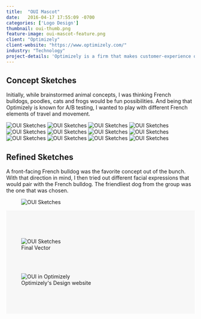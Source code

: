 ```yaml
---
title:  "OUI Mascot"
date:   2016-04-17 17:55:09 -0700
categories: ['Logo Design']
thumbnail: oui-thumb.png
feature-image: oui-mascot-feature.png
client: "Optimizely"
client-website: "https://www.optimizely.com/"
industry: "Technology"
project-details: 'Optimizely is a firm that makes customer-experience optimization software for companies. They tasked me to create a mascot representing their internal UI pattern library, OUI. French for “yes” and pronounced like “we”, this was a great opportunity to explore mascot designs with a French flair. '
---
```


<div class="container content-block">
  <div class="row">
    <div class="col-sm-7">
      <h2>Concept Sketches</h2>
      <p>Initially, while brainstormed animal concepts, I was thinking French bulldogs, poodles, cats and frogs would be fun possibilities. And being that Optimizely is known for A/B testing, I wanted to play with different French elements of travel and movement.</p>
    </div>
  </div>

  <div class="row">
    <img class="col-xs-6 col-md-4" src="../img/oui-sketch-01.png" alt="OUI Sketches">
    <img class="col-xs-6 col-md-4" src="../img/oui-sketch-02.png" alt="OUI Sketches">
    <img class="col-xs-6 col-md-4" src="../img/oui-sketch-03.png" alt="OUI Sketches">
    <img class="col-xs-6 col-md-4" src="../img/oui-sketch-04.png" alt="OUI Sketches">
    <img class="col-xs-6 col-md-4" src="../img/oui-sketch-05.png" alt="OUI Sketches">
    <img class="col-xs-6 col-md-4" src="../img/oui-sketch-06.png" alt="OUI Sketches">
    <img class="col-xs-6 col-md-4" src="../img/oui-sketch-07.png" alt="OUI Sketches">
    <img class="col-xs-6 col-md-4" src="../img/oui-sketch-08.png" alt="OUI Sketches">
    <img class="col-xs-6 col-md-4" src="../img/oui-sketch-09.png" alt="OUI Sketches">
    <img class="col-xs-6 col-md-4" src="../img/oui-sketch-10.png" alt="OUI Sketches">
    <img class="col-xs-6 col-md-4" src="../img/oui-sketch-11.png" alt="OUI Sketches">
    <img class="col-xs-6 col-md-4" src="../img/oui-sketch-12.png" alt="OUI Sketches">
  </div>

</div>

<div class="container content-block">
  <div class="row">
    <div class="col-sm-7 description">
      <h2>Refined Sketches</h2>
      <p>A front-facing French bulldog was the favorite concept out of the bunch. With that direction in mind, I then tried out different facial expressions that would pair with the French bulldog. The friendliest dog from the group was the one that was chosen.</p>
    </div>
  </div>
  <div class="row">
    <figure class="col-xs-12 mt-med">
      <img src="../img/oui-refined-dogs.jpg" alt="OUI Sketches">
    </figure>
  </div>
</div>
<div class="container-fluid content-block" style="background: #f7f7f7; padding-top: 60px; padding-bottom: 60px;">
  <div class="container">
    <figure class="final fig-small centered" style="margin-bottom: 60px;">
      <img src="../img/oui-final.png" alt="OUI Sketches">
      <figcaption>Final Vector</figcaption>
    </figure>
    <div class="row">
      <figure class="col-xs-12">
        <img src="../img/oui-monitor.png" alt="OUI in Optimizely">
        <figcaption>Optimizely's Design website</figcaption>
      </figure>
    </div>
  </div>
</div>
